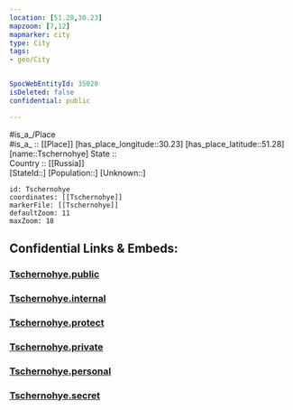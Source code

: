 ```yaml
---
location: [51.28,30.23] 
mapzoom: [7,12] 
mapmarker: city 
type: City
tags:
- geo/City


SpocWebEntityId: 35020
isDeleted: false
confidential: public

---
```

#is_a_/Place  
#is_a_ :: [[Place]] 
[has_place_longitude::30.23] 
[has_place_latitude::51.28] 
[name::Tschernohye] 
State ::  
Country :: [[Russia]]  
[StateId::] 
[Population::] 
[Unknown::] 


```leaflet
id: Tschernohye
coordinates: [[Tschernohye]] 
markerFile: [[Tschernohye]] 
defaultZoom: 11 
maxZoom: 18
```


## Confidential Links & Embeds: 

### [Tschernohye.public](/_public/\Earth\Continent\Europe\Europe~East\Ukraine\Regions~Ukraine\Kiev\CityTschernohye.public.md) 

### [Tschernohye.internal](/_internal/\Earth\Continent\Europe\Europe~East\Ukraine\Regions~Ukraine\Kiev\CityTschernohye.internal.md) 

### [Tschernohye.protect](/_protect/\Earth\Continent\Europe\Europe~East\Ukraine\Regions~Ukraine\Kiev\CityTschernohye.protect.md) 

### [Tschernohye.private](/_private/\Earth\Continent\Europe\Europe~East\Ukraine\Regions~Ukraine\Kiev\CityTschernohye.private.md) 

### [Tschernohye.personal](/_personal/\Earth\Continent\Europe\Europe~East\Ukraine\Regions~Ukraine\Kiev\CityTschernohye.personal.md) 

### [Tschernohye.secret](/_secret/\Earth\Continent\Europe\Europe~East\Ukraine\Regions~Ukraine\Kiev\CityTschernohye.secret.md)

